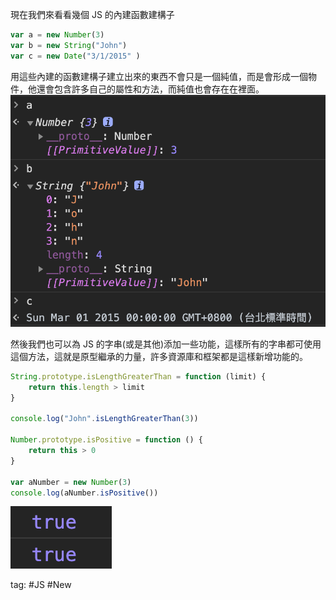現在我們來看看幾個 JS 的內建函數建構子
```js
var a = new Number(3)
var b = new String("John")
var c = new Date("3/1/2015" )
```

用這些內建的函數建構子建立出來的東西不會只是一個純值，而是會形成一個物件，他還會包含許多自己的屬性和方法，而純值也會存在在裡面。    
![](./photo/Pasted%20image%2020221107001941.png)

然後我們也可以為 JS 的字串(或是其他)添加一些功能，這樣所有的字串都可使用這個方法，這就是原型繼承的力量，許多資源庫和框架都是這樣新增功能的。
```js
String.prototype.isLengthGreaterThan = function (limit) {
	return this.length > limit
}

console.log("John".isLengthGreaterThan(3))

Number.prototype.isPositive = function () {
	return this > 0
}

var aNumber = new Number(3)
console.log(aNumber.isPositive())
```    
![](./photo/Pasted%20image%2020221107002036.png)

tag: #JS #New 